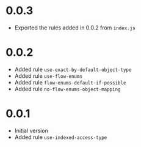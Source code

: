 # 0.0.3
- Exported the rules added in 0.0.2 from `index.js`

# 0.0.2
- Added rule `use-exact-by-default-object-type`
- Added rule `use-flow-enums`
- Added rule `flow-enums-default-if-possible`
- Added rule `no-flow-enums-object-mapping`

# 0.0.1
- Initial version
- Added rule `use-indexed-access-type`
